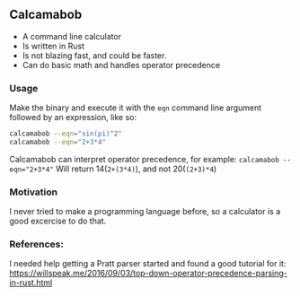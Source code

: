 ## Calcamabob
 - A command line calculator
 - Is written in Rust
 - Is not blazing fast, and could be faster.
 - Can do basic math and handles operator precedence

### Usage
Make the binary and execute it with the `eqn` command line argument followed by an expression, like so:

```sh
calcamabob --eqn="sin(pi)^2"
calcamabob --eqn="2+3*4"
```

Calcamabob can interpret operator precedence, for example:
```calcamabob --eqn="2+3*4"```
Will return 14(`2+(3*4)`), and not 20(`(2+3)*4`)

### Motivation
I never tried to make a programming language before, so a calculator is a good excercise to do that.

### References:
I needed help getting a Pratt parser started and found a good tutorial for it: https://willspeak.me/2016/09/03/top-down-operator-precedence-parsing-in-rust.html